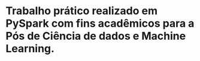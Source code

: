 # Trabalho prático realizado em PySpark com fins acadêmicos para a Pós de Ciência de dados e Machine Learning.
